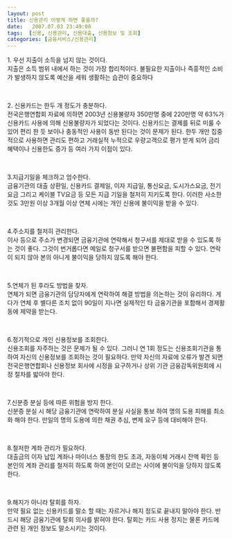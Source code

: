 ```yaml
---
layout: post
title: 신용관리 어떻게 하면 좋을까?
date:   2007.07.03 23:49:00
tags:  [신용, 신용관리, 신용대출, 신용정보 및 조회]
categories: [금융서비스/신용관리]
---
```



<p>1. 우선 지출이 소득을 넘지 않는 것이다. <br>지출은 소득 범위 내에서 하는 것이 가장 합리적이다. 불필요한 지출이나 즉흥적인 소비가 발생하지 않도록 예산을 세워 생활하는 습관이 중요하다</p><p><br></p><p>2. 신용카드는 한두 개 정도가 충분하다. <br>전국은행연합회 자료에 의하면 2003년 신용불량자 350만명 중에 220만명 약 63%가 신용카드 사용에 의해 신용불량자가 되었다는 것이다. 신용카드는 결제를 뒤로 미룰 수 있어 편리 한 듯 보이나 충동적인 사용이 동반 된다는 것이 문제가 된다. 한두 개만 집중적으로 사용하면 관리도 편하고 거래실적 누적으로 우량고객으로 평가 받게 되어 금리 혜택이나 신용한도 증가 등 여러 가지 이점이 있다. </p><p><br></p><p>3.지급기일을 체크하고 엄수한다.<br>금융기관의 대출 상환일, 신용카드 결제일, 이자 지급일, 통신요금, 도시가스요금, 전기요금 그리고 케이블 TV요금 등 모든 지급 기일을 철저히 지키도록 한다. 이러한 사소한 것도 3만원 이상 3개월 이상 연체 시에는 개인 신용에 불이익을 받을 수 있다.</p><p><br></p><p>4.주소지를 철저히 관리한다.<br>이사 등으로 주소가 변경되면 금융기관에 연락해서 청구서를 제대로 받을 수 있도록 하는 것이 좋다. 그것이 번거롭다면 메일로 청구서를 받으면 불편함을 피할 수 있다. 연락이 되지 않아 본의 아니게 불이익을 당하지 않도록 해야 한다.</p><p><br></p><p>5.연체가 된 후라도 방법을 찾자.<br>연체가 되면 금융기관의 담당자에게 연락하여 해결 방법을 의논하는 것이 유리하다. 게다가 연체 후 별다른 조치 없이 90일이 지나면 실제적인 타 금융기관을 포함해서 경제활동에 제약을 받는다. </p><p><br></p><p>6.정기적으로 개인 신용정보를 조회한다.<br>신용조회를 자주하는 것은 문제가 될 수 있다. 그러니 연 1회 정도는 신용조회기관을 통하여 자신의 신용정보를 조회하는 것이 필요하다. 만약 자신의 자료에 오류가 발견 되면 전국은행연합회나 신용정보 회사에 시정을 요구하거나 상위 기관 금융감독위원회에 시정 절차를 밟아야 한다.</p><p><br></p><p>7.신분증 분실 등에 따른 위험을 방지 한다.<br>신분증 분실 시 해당 금융기관에 연락하여 분실 사실을 통보 하여 명의 도용 피해를 최소화 해야 한다. 만일의 명의 도용에 의한 채권 추심, 변제 요구 등에 대비해야 한다.</p><p><br></p><p>8.철저한 계좌 관리가 필요하다.<br>대출금의 이자 납입 계좌나 마이너스 통장의 한도 초과, 자동이체 거래시 잔액 확인 등 본인의 계좌 관리를 철저히 하도록 하여 본인이 모르는 사이에 불이익을 당하지 않도록 한다.</p><p><br></p><p>9.해지가 아니라 탈회를 하자.<br>만약 필요 없는 신용카드를 말소 할 때는 자르거나 해지 정도로 끝내지 말아야 한다. 반드시 해당 금융기관에 탈회 의사를 밝혀야 한다. 탈회는 카드 사용 정지는 물론 카드에 관련 된 개인 정보도 말소시키는 것이다. </p>